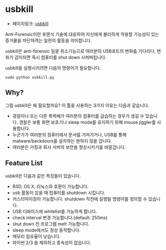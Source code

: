 # usbkill
- 페이지링크: [usbkill](https://github.com/hephaest0s/usbkill)

Anti-Forensic이란 포렌식 기술에 대응하여 자신에게 불리하게 작용할 가능성이 있는 증거물을 차단하려는 일련의 활동을 의미합니다.

usbkill은 anti-forensic 일괄 취소기능으로 여러분의 USB포트의 변화를 기다리다, 변화가 감지되면 즉시 컴퓨터를 shut down 시켜버립니다. 

usbkill을 실행시키려면 다음의 명령어가 필요합니다.

```
sudo python usbkill.py
```

## Why?

그럼 usbkill은 왜 필요할까요?
이 툴을 사용하는 3가지 이유는 다음과 같습니다. 
- 경찰이나 또는 다른 폭력배가 여러분의 컴퓨터를 급습하는 경우가 생길 수 있습니다. 경찰은 보통 화면 보호기나 sleep mode를 유지하기 위해 mouse jiggler를 사용합니다.
- 누군가가 여러분의 컴퓨터에서 문서를 가져가거나, USB를 통해 malware/backdoors를 설치하는 원하지 않을 겁니다. 
- 여러분은 가정과 회사 서버의 보안을 향상시키기를 바랄겁니다.  


## Feature List

usbkill은 다음과 같은 특징들이 있습니다.

- BSD, OS X, 리눅스와 호환이 가능합니다. 
- usb 활동이 있을 때 컴퓨터를 shutdown 시킵니다. 
- 커스터마이징이 가능합니다. shutdown 직전에 실행될 명령어를 정의할 수 있습니다. 
- USB 디바이스에 whitelist를 가능하게 합니다.
- check interval 변경 가능합니다.(default: 250ms)
- shut down 전 프로그램 melt 가능합니다.
- sleep mode에서도 정상 동작합니다.
- 메모리 점유율이 낮습니다.
- 파이썬 2/3 을 제외하고 종속성이 없습니다.
